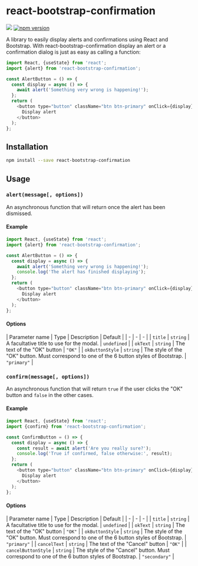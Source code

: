 # react-bootstrap-confirmation

[![](https://github.com/nicolas-van/react-bootstrap-confirmation/workflows/Node%20CI/badge.svg)](https://github.com/nicolas-van/react-bootstrap-confirmation/actions) [![npm version](https://img.shields.io/npm/v/react-bootstrap-confirmation.svg)](https://www.npmjs.com/package/react-bootstrap-confirmation)

A library to easily display alerts and confirmations using React and Bootstrap. With react-bootstrap-confirmation
display an alert or a confirmation dialog is just as easy as calling a function:

```javascript
import React, {useState} from 'react';
import {alert} from 'react-bootstrap-confirmation';

const AlertButton = () => {
  const display = async () => {
    await alert('Something very wrong is happening!');
  };
  return (
    <button type="button" className="btn btn-primary" onClick={display}>
      Display alert
    </button>
  );
};
```

## Installation

```bash
npm install --save react-bootstrap-confirmation
```

## Usage

### `alert(message[, options])`

An asynchronous function that will return once the alert has been dismissed.

#### Example

```javascript
import React, {useState} from 'react';
import {alert} from 'react-bootstrap-confirmation';

const AlertButton = () => {
  const display = async () => {
    await alert('Something very wrong is happening!');
    console.log('The alert has finished displaying');
  };
  return (
    <button type="button" className="btn btn-primary" onClick={display}>
      Display alert
    </button>
  );
};
```

#### Options

| Parameter name | Type | Description | Default |
| - | - | - |
| `title` | `string` | A facultative title to use for the modal. | `undefined` |
| `okText` | `string` | The text of the "OK" button | `"OK"` |
| `okButtonStyle` | `string` | The style of the "OK" button. Must correspond to one of the 6 button styles of Bootstrap. | `"primary"` |

### `confirm(message[, options])`

An asynchronous function that will return `true` if the user clicks the "OK" button and `false` in the other cases.

#### Example

```javascript
import React, {useState} from 'react';
import {confirm} from 'react-bootstrap-confirmation';

const ConfirmButton = () => {
  const display = async () => {
    const result = await alert('Are you really sure?');
    console.log('True if confirmed, false otherwise:', result);
  };
  return (
    <button type="button" className="btn btn-primary" onClick={display}>
      Display alert
    </button>
  );
};
```

#### Options

| Parameter name | Type | Description | Default |
| - | - | - |
| `title` | `string` | A facultative title to use for the modal. | `undefined` |
| `okText` | `string` | The text of the "OK" button | `"OK"` |
| `okButtonStyle` | `string` | The style of the "OK" button. Must correspond to one of the 6 button styles of Bootstrap. | `"primary"` |
| `cancelText` | `string` | The text of the "Cancel" button | `"OK"` |
| `cancelButtonStyle` | `string` | The style of the "Cancel" button. Must correspond to one of the 6 button styles of Bootstrap. | `"secondary"` |
